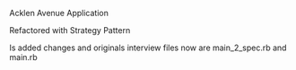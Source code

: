 Acklen Avenue Application

Refactored with Strategy Pattern

Is added changes and originals interview files now are main_2_spec.rb and main.rb
